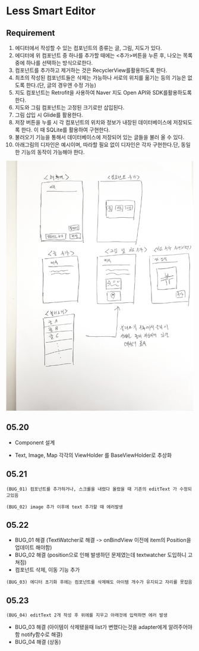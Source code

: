 # Less Smart Editor

## Requirement

1. 에디터에서 작성할 수 있는 컴포넌트의 종류는 글, 그림, 지도가 있다.
2. 에디터에 위 컴포넌트 중 하나를 추가할 때에는 <추가>버튼을 누른 후, 나오는 목록 중에 하나를 선택하는 방식으로한다.
3. 컴포넌트를 추가하고 제거하는 것은 RecyclerView를활용하도록 한다.
4. 최초의 작성된 컴포넌트들은 삭제는 가능하나 서로의 위치를 옮기는 등의 기능은 없도록 한다.(단, 글의 경우엔 수정 가능)
5. 지도 컴포넌트는 Retrofit을 사용하여 Naver 지도 Open API와 SDK를활용하도록 한다.
6. 지도와 그림 컴포넌트는 고정된 크기로만 삽입된다.
7. 그림 삽입 시 Glide를 활용한다.
8. 저장 버튼을 누를 시 각 컴포넌트의 위치와 정보가 내장된 데이터베이스에 저장되도록 한다. 이 때 SQLite를 활용하여 구현한다.
9. 불러오기 기능을 통해서 데이터베이스에 저장되어 있는 글들을 불러 올 수 있다.
10. 아래그림의 디자인은 예시이며, 따라할 필요 없이 디자인은 각자 구현한다.단, 동일한 기능의 동작이 가능해야 한다.

![requirement.jpg](https://github.com/SoojongHwang/LessSmartEditor/blob/master/Study/images/requirement.jpg?raw=false)

## 05.20

* Component 설계


* Text, Image, Map 각각의 ViewHolder 를 BaseViewHolder로 추상화



## 05.21

`(BUG_01) 컴포넌트를 추가하거나, 스크롤을 내렸다 올렸을 때 기존의 editText 가 수정되고있음`

`(BUG_02) image 추가 이후에 text 추가할 때 에러발생`



## 05.22

* BUG_01 해결 (TextWatcher로 해결 -> onBindView 이전에 item의 Position을 업데이트 해야함)
* BUG_02 해결 (position으로 인해 발생하던 문제였는데 textwatcher 도입하니 고쳐짐)
* 컴포넌트 삭제, 이동 기능 추가

`(BUG_03) 에디터 초기화 후에는 컴포넌트를 삭제해도 아이템 개수가 유지되고 자리를 못잡음`



## 05.23

`(BUG_04) editText 2개 작성 후 위에를 지우고 아래것에 입력하면 에러 발생 `

* BUG_03 해결 (아이템이 삭제됐을때 list가 변했다는것을 adapter에게 알려주어야함 notify함수로 해결)
* BUG_04 해결 (상동)


